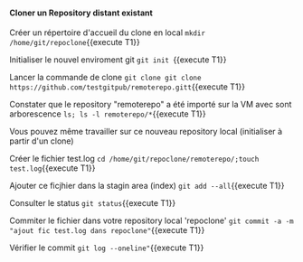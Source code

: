  
#### Cloner un Repository distant existant
 
 
  Créer un répertoire d'accueil du clone en local
 `mkdir /home/git/repoclone`{{execute T1}}
 
  Initialiser le nouvel enviroment git
 `git init `{{execute T1}}
 
 Lancer la commande de clone
 `git clone git clone https://github.com/testgitpub/remoterepo.gitt`{{execute T1}}

 Constater que le repository  "remoterepo"  a été importé sur la VM avec sont arborescence
 `ls; ls -l remoterepo/*`{{execute T1}}
 
 Vous pouvez même travailler sur ce nouveau repository local (initialiser à partir d'un clone)
 
 Créer le fichier test.log
 `cd /home/git/repoclone/remoterepo/;touch test.log`{{execute T1}}
 
Ajouter ce ficjhier dans la stagin area (index)
`git add --all`{{execute T1}}

Consulter le status
`git status`{{execute T1}}

Commiter le fichier dans votre repository local 'repoclone'
`git commit -a -m "ajout fic test.log dans repoclone"`{{execute T1}}
 
Vérifier le commit
`git log --oneline"`{{execute T1}}
